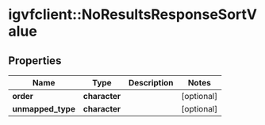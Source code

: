 # igvfclient::NoResultsResponseSortValue


## Properties
Name | Type | Description | Notes
------------ | ------------- | ------------- | -------------
**order** | **character** |  | [optional] 
**unmapped_type** | **character** |  | [optional] 



